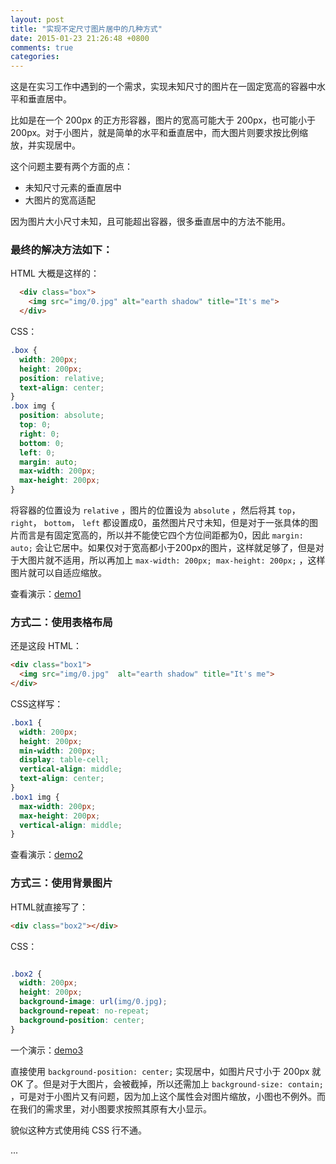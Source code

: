 ```yaml
---
layout: post
title: "实现不定尺寸图片居中的几种方式"
date: 2015-01-23 21:26:48 +0800
comments: true
categories:
---
```


这是在实习工作中遇到的一个需求，实现未知尺寸的图片在一固定宽高的容器中水平和垂直居中。


比如是在一个 200px 的正方形容器，图片的宽高可能大于 200px，也可能小于 200px。对于小图片，就是简单的水平和垂直居中，而大图片则要求按比例缩放，并实现居中。

这个问题主要有两个方面的点：

* 未知尺寸元素的垂直居中
* 大图片的宽高适配


因为图片大小尺寸未知，且可能超出容器，很多垂直居中的方法不能用。

### 最终的解决方法如下：

<!-- more -->

HTML 大概是这样的：

```html
  <div class="box">
    <img src="img/0.jpg" alt="earth shadow" title="It's me">
  </div>
```

CSS：

```css
.box {
  width: 200px;
  height: 200px;
  position: relative;
  text-align: center;
}
.box img {
  position: absolute;
  top: 0;
  right: 0;
  bottom: 0;
  left: 0;
  margin: auto;
  max-width: 200px;
  max-height: 200px;
}
```

将容器的位置设为 `relative` ，图片的位置设为 `absolute` ，然后将其 `top`， `right`， `bottom`， `left` 都设置成0，虽然图片尺寸未知，但是对于一张具体的图片而言是有固定宽高的，所以并不能使它四个方位间距都为0，因此 `margin: auto;` 会让它居中。如果仅对于宽高都小于200px的图片，这样就足够了，但是对于大图片就不适用，所以再加上 `max-width: 200px; max-height: 200px;` ，这样图片就可以自适应缩放。


查看演示：[demo1](https://mirreal.github.io/demo/image-center/1.html)

### 方式二：使用表格布局

还是这段 HTML：

```html
<div class="box1">
  <img src="img/0.jpg"  alt="earth shadow" title="It's me">
</div>
```

CSS这样写：

```css
.box1 {
  width: 200px;
  height: 200px;
  min-width: 200px;
  display: table-cell;
  vertical-align: middle;
  text-align: center;
}
.box1 img {
  max-width: 200px;
  max-height: 200px;
  vertical-align: middle;
}
```

查看演示：[demo2](https://mirreal.github.io/demo/image-center/2.html)

### 方式三：使用背景图片

HTML就直接写了：

```html
<div class="box2"></div>
```

CSS：

```css

.box2 {
  width: 200px;
  height: 200px;
  background-image: url(img/0.jpg);
  background-repeat: no-repeat;
  background-position: center;
}
```

一个演示：[demo3](https://mirreal.github.io/demo/image-center/3.html)

直接使用 `background-position: center;` 实现居中，如图片尺寸小于 200px 就 OK 了。但是对于大图片，会被截掉，所以还需加上 `background-size: contain;` ，可是对于小图片又有问题，因为加上这个属性会对图片缩放，小图也不例外。而在我们的需求里，对小图要求按照其原有大小显示。

貌似这种方式使用纯 CSS 行不通。

...
